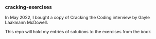 ### cracking-exercises

In May 2022, I bought a copy of Cracking the Coding interview by Gayle Laakmann McDowell.

This repo will hold my entries of solutions to the exercises from the book
